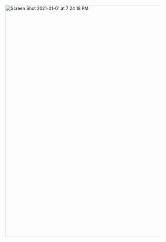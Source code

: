 <img width="750" alt="Screen Shot 2021-01-01 at 7 24 18 PM" src="https://user-images.githubusercontent.com/66393141/103448397-0ab66480-4c67-11eb-8fdd-987e53425d11.png">
